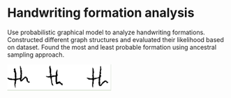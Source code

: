 # Handwriting formation analysis

Use probabilistic graphical model to analyze handwriting formations. Constructed different graph structures and evaluated their likelihood based on dataset. Found the most and least probable formation using ancestral sampling approach.

![](figures/th_1.png)

